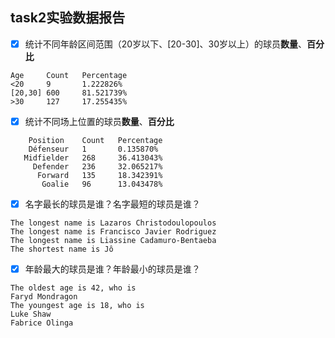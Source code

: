 ## task2实验数据报告



- [x] 统计不同年龄区间范围（20岁以下、[20-30]、30岁以上）的球员**数量**、**百分比**

```
Age     Count   Percentage
<20     9       1.222826%
[20,30] 600     81.521739%
>30     127     17.255435%
```

- [x] 统计不同场上位置的球员**数量**、**百分比**

```
    Position    Count   Percentage
    Défenseur   1       0.135870%
   Midfielder   268     36.413043%
     Defender   236     32.065217%
      Forward   135     18.342391%
       Goalie   96      13.043478%
```



- [x] 名字最长的球员是谁？名字最短的球员是谁？

```
The longest name is Lazaros Christodoulopoulos
The longest name is Francisco Javier Rodriguez
The longest name is Liassine Cadamuro-Bentaeba
The shortest name is Jô
```



- [x] 年龄最大的球员是谁？年龄最小的球员是谁？

```
The oldest age is 42, who is
Faryd Mondragon
The youngest age is 18, who is
Luke Shaw
Fabrice Olinga
```

